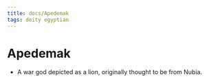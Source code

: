 ```yaml
---
title: docs/Apedemak
tags: deity egyptian
---
```


# Apedemak
- A war god depicted as a lion, originally thought to be from Nubia.